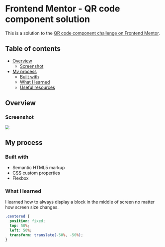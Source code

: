# Frontend Mentor - QR code component solution

This is a solution to the [QR code component challenge on Frontend Mentor](https://www.frontendmentor.io/challenges/qr-code-component-iux_sIO_H).

## Table of contents

- [Overview](#overview)
  - [Screenshot](#screenshot)
- [My process](#my-process)
  - [Built with](#built-with)
  - [What I learned](#what-i-learned)
  - [Useful resources](#useful-resources)

## Overview

### Screenshot

<img src="C:\Users\Erins Desktop\Downloads\frontend-mentor-challenge\qr-code-component\screenshot.png" style="zoom:80%;" />

## My process

### Built with

- Semantic HTML5 markup
- CSS custom properties
- Flexbox

### What I learned

I learned how to always display a block in the middle of screen no matter how screen size changes.

```css
.centered {
  position: fixed;
  top: 50%;
  left: 50%;
  transform: translate(-50%, -50%);
}
```

